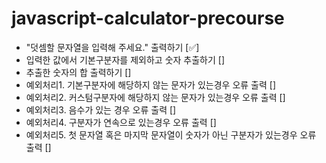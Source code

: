 # javascript-calculator-precourse

- "덧셈할 문자열을 입력해 주세요." 출력하기 [✅]
- 입력한 값에서 기본구분자를 제외하고 숫자 추출하기 []
- 추출한 숫자의 합 출력하기 []
- 예외처리1. 기본구분자에 해당하지 않는 문자가 있는경우 오류 출력 []
- 예외처리2. 커스텀구분자에 해당하지 않는 문자가 있는경우 오류 출력 []
- 예외처리3. 음수가 있는 경우 오류 출력 []
- 예외처리4. 구분자가 연속으로 있는경우 오류 출력 []
- 예외처리5. 첫 문자열 혹은 마지막 문자열이 숫자가 아닌 구분자가 있는경우 오류 출력 []
